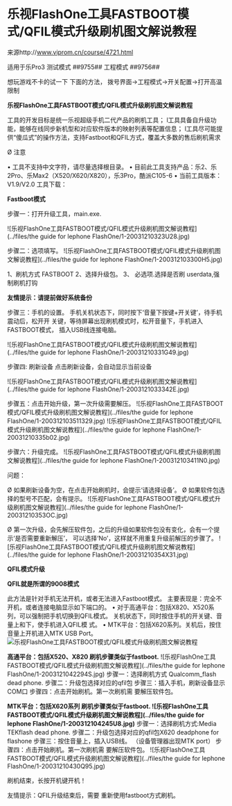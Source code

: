 # 乐视FlashOne工具FASTBOOT模式/QFIL模式升级刷机图文解说教程

来源http://www.viprom.cn/course/4721.html



适用于乐Pro3
测试模式
*#*#9755#*#*
工程模式
*#*#9756#*#*

想玩游戏不卡的试一下 下面的方法，
拨号界面→工程模式→开关配置→打开高温限制

**乐视FlashOne工具FASTBOOT模式/QFIL模式升级刷机图文解说教程**

工具的开发目标是统一乐视超级手机二代产品的刷机工具； l工具具备自升级功能，能够在线同步新机型和对应软件版本的映射列表等配置信息； l工具尽可能提供“傻瓜式”的操作方法，支持Fastboot和QFIL方式，覆盖大多数的售后刷机需求

Ø 注意

• 工具不支持中文字符，请尽量选择根目录。
• 目前此工具支持产品：乐2、乐2Pro、乐Max2（X520/X620/X820），乐3Pro，酷派C105-6
• 当前工具版本：V1.9/V2.0 工具下载：



**Fastboot模式**

步骤一：打开升级工具，main.exe.

![乐视FlashOne工具FASTBOOT模式/QFIL模式升级刷机图文解说教程](../files/the guide for lephone FlashOne/1-20031210323U28.jpg)

步骤二：选项填写。
![乐视FlashOne工具FASTBOOT模式/QFIL模式升级刷机图文解说教程](../files/the guide for lephone FlashOne/1-200312103300H5.jpg)

1、刷机方式 FASTBOOT
2、选择升级包。
3、 必选项.选择是否刷 userdata,强制刷机打钩

**友情提示：请提前做好系统备份**

 

步骤三：手机的设置。 手机关机状态下，同时按下‘音量下按键+开关键’，待手机震动后，松开开 关键，等待屏幕出现刷机模式时，松开音量下，手机进入FASTBOOT模式， 插入USB线连接电脑。

![乐视FlashOne工具FASTBOOT模式/QFIL模式升级刷机图文解说教程](../files/the guide for lephone FlashOne/1-20031210331G49.jpg)

步骤四: 刷新设备 点击刷新设备，会自动显示当前设备

![乐视FlashOne工具FASTBOOT模式/QFIL模式升级刷机图文解说教程](../files/the guide for lephone FlashOne/1-2003121033342E.jpg)

步骤五：点击开始升级，第一次升级需要解压。
![乐视FlashOne工具FASTBOOT模式/QFIL模式升级刷机图文解说教程](../files/the guide for lephone FlashOne/1-200312103511329.jpg)
![乐视FlashOne工具FASTBOOT模式/QFIL模式升级刷机图文解说教程](../files/the guide for lephone FlashOne/1-20031210335b02.jpg)


步骤六：升级完成。
![乐视FlashOne工具FASTBOOT模式/QFIL模式升级刷机图文解说教程](../files/the guide for lephone FlashOne/1-200312103411N0.jpg)

问题：

Ø 如果刷新设备为空，在点击开始刷机时，会提示‘请选择设备’。 Ø 如果软件包选择的型号不匹配，会有提示。
![乐视FlashOne工具FASTBOOT模式/QFIL模式升级刷机图文解说教程](../files/the guide for lephone FlashOne/1-20031210353OC.jpg)

Ø 第一次升级，会先解压软件包，之后的升级如果软件包没有变化，会有一个提示‘是否需要重新解压’， 可以选择‘No’，这样就不用重复升级前解压的步骤了。
![乐视FlashOne工具FASTBOOT模式/QFIL模式升级刷机图文解说教程](../files/the guide for lephone FlashOne/1-20031210354X31.jpg)

**QFIL模式升级**

**QFIL就是所谓的9008模式**

此方法是针对手机无法开机，或者无法进入Fastboot模式。 主要表现是：完全不开机，或者连接电脑显示如下端口的。
• 对于高通平台：包括X820、X520系列，可以强制把手机切换到QFIL模式。 关机状态下，同时按住手机的开关键、音量上和下，使手机进入QFIL模 式。
• MTK平台：包括X620系列。关机后，按住音量上开机进入MTK USB Port。
![乐视FlashOne工具FASTBOOT模式/QFIL模式升级刷机图文解说教程](http://www.viprom.cn/uploads/allimg/200312/1-200312104211406.jpg)

**高通平台：包括X520、X820 刷机步骤类似于fastboot.**
![乐视FlashOne工具FASTBOOT模式/QFIL模式升级刷机图文解说教程](../files/the guide for lephone FlashOne/1-2003121042294S.jpg)
步骤一：选择刷机方式 Qualcomm_flash dead phone.
步骤二：升级包选择对应的qfil包
步骤三：插入手机，刷新设备显示 COM口
步骤四：点击开始刷机。第一次刷机需 要解压软件包。

 



 

**MTK平台：包括X620系列 刷机步骤类似于fastboot.
![乐视FlashOne工具FASTBOOT模式/QFIL模式升级刷机图文解说教程](../files/the guide for lephone FlashOne/1-200312104245U8.jpg)**
步骤一：选择刷机方式:Media TEKflash dead phone.
步骤二：升级包选择对应的qfil包X620 deadphone for flashone
步骤三：按住音量上，插入USB线。 （设备管理器出现MTK port）
步骤四：点击开始刷机。第一次刷机需 要解压软件包。
![乐视FlashOne工具FASTBOOT模式/QFIL模式升级刷机图文解说教程](../files/the guide for lephone FlashOne/1-20031210430Q95.jpg)

刷机结束，长按开机键开机！


友情提示：QFIL升级结束后，需要 重新使用fastboot方式刷机。